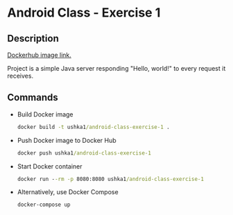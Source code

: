 # Android Class - Exercise 1

## Description

[Dockerhub image link.](https://hub.docker.com/repository/docker/ushka1/android-class-exercise-1/general)

Project is a simple Java server responding "Hello, world!" to every request it receives.

## Commands

- Build Docker image

  ```cmd
  docker build -t ushka1/android-class-exercise-1 .
  ```

- Push Docker image to Docker Hub

  ```cmd
  docker push ushka1/android-class-exercise-1
  ```

- Start Docker container

  ```cmd
  docker run --rm -p 8080:8080 ushka1/android-class-exercise-1
  ```

- Alternatively, use Docker Compose

  ```cmd
  docker-compose up
  ```
